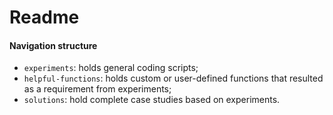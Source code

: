 # Readme

#### Navigation structure

- `experiments`: holds general coding scripts; 
- `helpful-functions`: holds custom or user-defined functions that resulted as a requirement from experiments; 
- `solutions`: hold complete case studies based on experiments.

